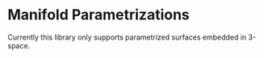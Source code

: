 # Manifold Parametrizations

Currently this library only supports parametrized surfaces embedded in 3-space.
